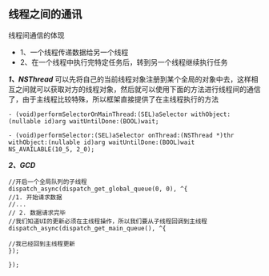 ## 线程之间的通讯 
 
线程间通信的体现
- 1、一个线程传递数据给另一个线程
- 2、在一个线程中执行完特定任务后，转到另一个线程继续执行任务


***1、NSThread***
可以先将自己的当前线程对象注册到某个全局的对象中去，这样相互之间就可以获取对方的线程对象，然后就可以使用下面的方法进行线程间的通信了，由于主线程比较特殊，所以框架直接提供了在主线程执行的方法
```
- (void)performSelectorOnMainThread:(SEL)aSelector withObject:(nullable id)arg waitUntilDone:(BOOL)wait;

- (void)performSelector:(SEL)aSelector onThread:(NSThread *)thr withObject:(nullable id)arg waitUntilDone:(BOOL)wait NS_AVAILABLE(10_5, 2_0);

```

***2、GCD***
```
//开启一个全局队列的子线程
dispatch_async(dispatch_get_global_queue(0, 0), ^{
//1. 开始请求数据
//...
// 2. 数据请求完毕
//我们知道UI的更新必须在主线程操作，所以我们要从子线程回调到主线程
dispatch_async(dispatch_get_main_queue(), ^{

//我已经回到主线程更新
});

});
```



















